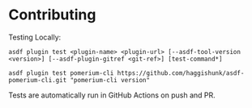 # Contributing

Testing Locally:

```shell
asdf plugin test <plugin-name> <plugin-url> [--asdf-tool-version <version>] [--asdf-plugin-gitref <git-ref>] [test-command*]

asdf plugin test pomerium-cli https://github.com/haggishunk/asdf-pomerium-cli.git "pomerium-cli version"
```

Tests are automatically run in GitHub Actions on push and PR.
